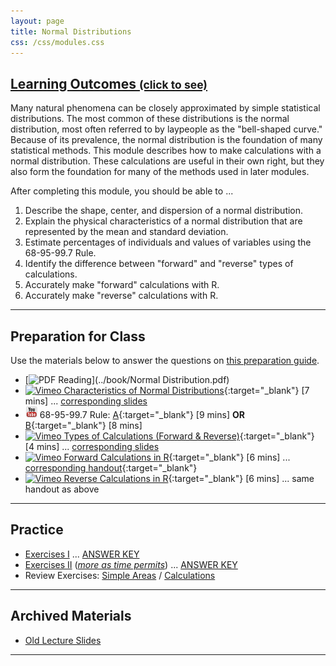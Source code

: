 ```yaml
---
layout: page
title: Normal Distributions
css: /css/modules.css
---
```


<div class="panel-group-ILOs">
  <div class="panel panel-default">
    <div class="panel-heading">
      <h2 class="panel-title">
        <a data-toggle="collapse" href="#ILOs">Learning Outcomes <small>(click to see)</small></a>
      </h2>
    </div>
    <div id="ILOs" class="panel-collapse collapse">
      <div class="panel-body">
Many natural phenomena can be closely approximated by simple statistical distributions.  The most common of these distributions is the normal distribution, most often referred to by laypeople as the "bell-shaped curve."  Because of its prevalence, the normal distribution is the foundation of many statistical methods.  This module describes how to make calculations with a normal distribution.  These calculations are useful in their own right, but they also form the foundation for many of the methods used in later modules.

<p>After completing this module, you should be able to ...</p>

<ol>
  <li>Describe the shape, center, and dispersion of a normal distribution.</li>
  <li>Explain the physical characteristics of a normal distribution that are represented by the mean and standard deviation.</li>
  <li>Estimate percentages of individuals and values of variables using the 68-95-99.7 Rule.</li>
  <li>Identify the difference between "forward" and "reverse" types of calculations.</li>
  <li>Accurately make "forward" calculations with R.</li>
  <li>Accurately make "reverse" calculations with R.</li>
</ol>
      </div>
    </div>
  </div>
</div>

----

## Preparation for Class

Use the materials below to answer the questions on [this preparation guide](Prep/NormalDist).

* [![PDF](../img/pdf.png) Reading](../book/Normal Distribution.pdf)
* [![Vimeo](../img/dhovid.png) Characteristics of Normal Distributions](https://vimeo.com/user45324800/normcharacteristics){:target="_blank"} [7 mins] ... [corresponding slides](PPT/NormalDist_PPT.pptx)
* ![YouTube Link](../img/youtube.png) 68-95-99.7 Rule: [A](https://www.youtube.com/watch?v=PJPXFOK8F8E){:target="_blank"} [9 mins] **OR** [B](https://www.youtube.com/watch?v=cgxPcdPbujI){:target="_blank"} [8 mins]
* [![Vimeo](../img/dhovid.png) Types of Calculations (Forward & Reverse)](https://vimeo.com/user45324800/normcalctypes){:target="_blank"} [4 mins] ... [corresponding slides](PPT/NormalDist_PPT2.pptx)
* [![Vimeo](../img/dhovid.png) Forward Calculations in R](https://vimeo.com/user45324800/normdist-forward){:target="_blank"} [6 mins]  ... [corresponding handout](HO/NormalDist_RHO.html){:target="_blank"}
* [![Vimeo](../img/dhovid.png) Reverse Calculations in R](https://vimeo.com/user45324800/normdist-reverse){:target="_blank"} [6 mins] ... same handout as above

----

## Practice

* [Exercises I](CE/NormalDist_CE1) ... [ANSWER KEY](CE/KEY_NormalDist_CE1)
* [Exercises II](CE/NormalDist_CE2) ([*more as time permits*](CE/NormalDist_CE3)) ... [ANSWER KEY](CE/KEY_NormalDist_CE2)
* Review Exercises: [Simple Areas](RE/NormalDist_RevEx_Simple) / [Calculations](RE/NormalDist_RevEx_Calc)

----

## Archived Materials

* [Old Lecture Slides](PPT/NormalDist_PPT_old.pptx)

----

